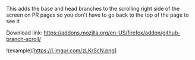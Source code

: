 This adds the base and head branches to the scrolling right side of the screen on PR pages so you don't have to go back to the top of the page to see it

Download link: https://addons.mozilla.org/en-US/firefox/addon/github-branch-scroll/

!(example)[https://i.imgur.com/zLKrScN.png]